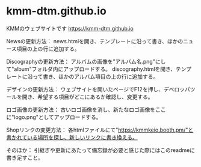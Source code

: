 # kmm-dtm.github.io
KMMのウェブサイトです
https://kmm-dtm.github.io


Newsの更新方法：
news.htmlを開き、テンプレートに沿って書き、ほかのニュース項目の上の行に追加する。

Discographyの更新方法：
アルバムの画像を"アルバム名.png"にして"album"フォルダ内にアップロードする。
discography.htmlを開き、テンプレートに沿って書き、ほかのアルバム項目の上の行に追加する。

デザインの更新方法：
ウェブサイトを開いたページでF12を押し、デベロッパツールを開き、希望する項目がどこにあるか確認し、変更する。

ロゴ画像の更新方法：
古いロゴ画像を消し、新たなロゴ画像をここに"logo.png"としてアップロードする。

Shopリンクの変更方法：
各htmlファイルにて"https://kmmkeio.booth.pm/"と書かれている場所を探し、新しいリンクに書き換える。

そのほか：
引継ぎや更新にあたって備忘録が必要と感じた際にはこのreadmeに書き足すこと。